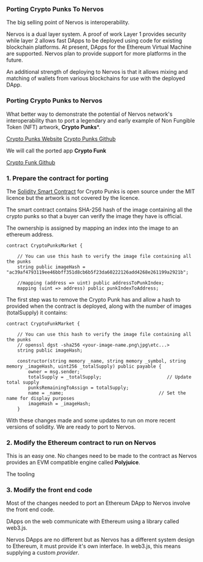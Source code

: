 ### Porting Crypto Punks To Nervos

The big selling point of Nervos is interoperability.

Nervos is a dual layer system. A proof of work Layer 1 provides security while layer 2 allows fast DApps to be deployed using code for existing blockchain platforms. At present, DApps for the Ethereum Virtual Machine are supported. Nervos plan to provide support for more platforms in the future.

An additional strength of deploying to Nervos is that it allows mixing and matching of wallets from various blockchains for use with the deployed DApp. 

### Porting Crypto Punks to Nervos

What better way to demonstrate the potential of Nervos network's interoperability than to port a legendary and early example of Non Fungible Token 
(NFT) artwork, **Crypto Punks***.

[Crypto Punks Website](https://www.larvalabs.com/cryptopunks)
[Crypto Punks Github](https://github.com/larvalabs/cryptopunks)

We will call the ported app **Crypto Funk**

[Crypto Funk Github](https://github.com/ben-razor/crypto-funk-app)

### 1. Prepare the contract for porting

The [Solidity Smart Contract](https://github.com/larvalabs/cryptopunks/blob/master/contracts/CryptoPunksMarket.sol) for Crypto Punks is open source under the MIT licence but the artwork is not covered by the licence.

The smart contract contains SHA-256 hash of the image containing all the crypto punks so that a buyer can verify the image they have is official.

The ownership is assigned by mapping an index into the image to an ethereum address.

```solidity
contract CryptoPunksMarket {

    // You can use this hash to verify the image file containing all the punks
    string public imageHash = "ac39af4793119ee46bbff351d8cb6b5f23da60222126add4268e261199a2921b";
    
    //mapping (address => uint) public addressToPunkIndex;
    mapping (uint => address) public punkIndexToAddress;
```

The first step was to remove the Crypto Punk has and allow a hash to provided when the contract is deployed, along with the number of images (totalSupply) it contains:

```solidity
contract CryptoFunkMarket {

    // You can use this hash to verify the image file containing all the punks
    // openssl dgst -sha256 <your-image-name.png\jpg\etc...>
    string public imageHash;
    
    constructor(string memory _name, string memory _symbol, string memory _imageHash, uint256 _totalSupply) public payable {
        owner = msg.sender;
        totalSupply = _totalSupply;                        // Update total supply
        punksRemainingToAssign = totalSupply;
        name = _name;                                   // Set the name for display purposes
        imageHash = _imageHash;
    }
```

With these changes made and some updates to run on more recent versions of solidity. We are ready to port to Nervos.

### 2. Modify the Ethereum contract to run on Nervos

This is an easy one. No changes need to be made to the contract as Nervos provides an EVM compatible engine called **Polyjuice**.

The tooling 

### 3. Modify the front end code

Most of the changes needed to port an Ethereum DApp to Nervos involve the front end code.

DApps on the web communicate with Ethereum using a library called web3.js. 

Nervos DApps are no different but as Nervos has a different system design to Ethereum, it must provide it's own interface. In web3.js, this means supplying a custom *provider*.

```javascript

```

